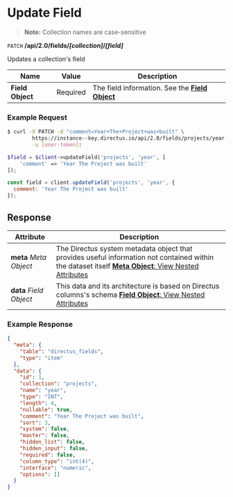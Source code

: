# Update Field

> **Note:** Collection names are case-sensitive

<span class="request">`PATCH` **/api/2.0/fields/_[collection]_/_[field]_**</span>

<span class="description">Updates a collection's field</span>

<span class="arguments">Name</span> | Value | Description
------------------ | ----- | -----------
**Field Object**         | <span class="required">Required</span> | The field information. See the [**Field Object**](/overview/objects-model.md#field-object)

### Example Request

```bash
$ curl -X PATCH -d "comment=Year+The+Project+was+built" \       
        https://instance--key.directus.io/api/2.0/fields/projects/year \
        -u [user-token]:
```

```php
$field = $client->updateField('projects', 'year', [
    'comment' => 'Year The Project was built'
]);
```

```javascript
const field = client.updateField('projects', 'year', {
  comment: 'Year The Project was built'
});
```

## Response

<span class="attributes">Attribute</span> | Description
---------|------------
**meta** _Meta Object_ | The Directus system metadata object that provides useful information not contained within the dataset itself [**Meta Object**: View Nested Attributes](/overview/objects-model.md#meta-object)
**data** _Field Object_ | <span class="custom">This data and its architecture is based on Directus columns's schema</span> [**Field Object**: View Nested Attributes](/overview/objects-model.md#field-object)

### Example Response

```json
{
  "meta": {
    "table": "directus_fields",
    "type": "item"
  },
  "data": {
    "id": 1,
    "collection": "projects",
    "name": "year",
    "type": "INT",
    "length": 4,
    "nullable": true,
    "comment": "Year The Project was built",
    "sort": 3,
    "system": false,
    "master": false,
    "hidden_list": false,
    "hidden_input": false,
    "required": false,
    "column_type": "int(4)",
    "interface": "numeric",
    "options": []
  }
}
```

